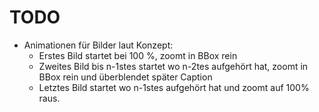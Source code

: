 # TODO

* Animationen für Bilder laut Konzept:
	* Erstes Bild startet bei 100 %, zoomt in BBox rein
	* Zweites Bild bis n-1stes startet wo n-2tes aufgehört hat, zoomt in BBox rein und überblendet später Caption
	* Letztes Bild startet wo n-1stes aufgehört hat und zoomt auf 100% raus.